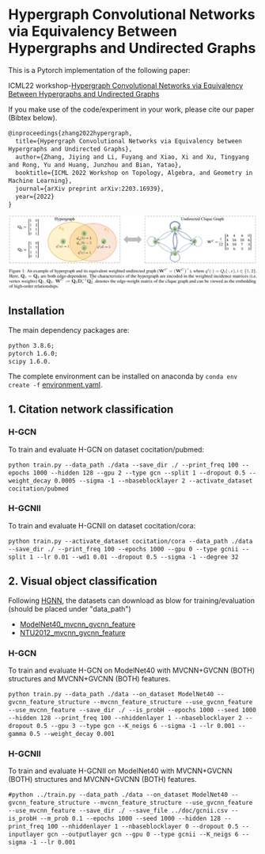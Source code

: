# Hypergraph Convolutional Networks via Equivalency Between Hypergraphs and Undirected Graphs

This is a Pytorch implementation of the following paper:

ICML22 workshop-[Hypergraph Convolutional Networks via Equivalency Between Hypergraphs and Undirected Graphs](https://arxiv.org/abs/2203.16939)

If you make use of the code/experiment in your work, please cite our paper (Bibtex below).

```
@inproceedings{zhang2022hypergraph,
  title={Hypergraph Convolutional Networks via Equivalency between Hypergraphs and Undirected Graphs},
  author={Zhang, Jiying and Li, Fuyang and Xiao, Xi and Xu, Tingyang and Rong, Yu and Huang, Junzhou and Bian, Yatao},
  booktitle={ICML 2022 Workshop on Topology, Algebra, and Geometry in Machine Learning},
  journal={arXiv preprint arXiv:2203.16939},
  year={2022}
}
```
![Framework](framework.png)
## Installation
The main dependency packages are:

```
python 3.8.6; 
pytorch 1.6.0;  
scipy 1.6.0.
```
The complete environment can be installed on anaconda by 
`conda env create -f`
 [environment.yaml](environment.yaml).
## 1. Citation network classification
### H-GCN
To train and evaluate H-GCN on dataset cocitation/pubmed:


```
python train.py --data_path ./data --save_dir ./ --print_freq 100 --epochs 1000 --hidden 128 --gpu 2 --type gcn --split 1 --dropout 0.5 --weight_decay 0.0005 --sigma -1 --nbaseblocklayer 2 --activate_dataset cocitation/pubmed
```
   

### H-GCNII

To train and evaluate H-GCNII on dataset cocitation/cora:
```
python train.py --activate_dataset cocitation/cora --data_path ./data --save_dir ./ --print_freq 100 --epochs 1000 --gpu 0 --type gcnii --split 1 --lr 0.01 --wd1 0.01 --dropout 0.5 --sigma -1 --degree 32
```


## 2. Visual object classification
Following [HGNN](http://gaoyue.org/paper/HGNN.pdf), the datasets can download as blow for training/evaluation  (should be placed under "data_path")
- [ModelNet40_mvcnn_gvcnn_feature](https://drive.google.com/file/d/1euw3bygLzRQm_dYj1FoRduXvsRRUG2Gr/view?usp=sharing)
- [NTU2012_mvcnn_gvcnn_feature](https://drive.google.com/file/d/1Vx4K15bW3__JPRV0KUoDWtQX8sB-vbO5/view?usp=sharing)



### H-GCN
To train and evaluate H-GCN on ModelNet40 with MVCNN+GVCNN (BOTH) structures and MVCNN+GVCNN (BOTH) features.
```
python train.py --data_path ./data --on_dataset ModelNet40 --gvcnn_feature_structure --mvcnn_feature_structure --use_gvcnn_feature --use_mvcnn_feature --save_dir ./ --is_probH --epochs 1000 --seed 1000 --hidden 128 --print_freq 100 --nhiddenlayer 1 --nbaseblocklayer 2 --dropout 0.5 --gpu 3 --type gcn --K_neigs 6 --sigma -1 --lr 0.001 --gamma 0.5 --weight_decay 0.001
```



### H-GCNII
To train and evaluate H-GCNII on  ModelNet40 with MVCNN+GVCNN (BOTH) structures and MVCNN+GVCNN (BOTH) features.

```
#python ../train.py --data_path ./data --on_dataset ModelNet40 --gvcnn_feature_structure --mvcnn_feature_structure --use_gvcnn_feature --use_mvcnn_feature --save_dir ./ --save_file ../doc/gcnii.csv --is_probH --m_prob 0.1 --epochs 1000 --seed 1000 --hidden 128 --print_freq 100 --nhiddenlayer 1 --nbaseblocklayer 0 --dropout 0.5 --inputlayer gcn --outputlayer gcn --gpu 0 --type gcnii --K_neigs 6 --sigma -1 --lr 0.001
```




